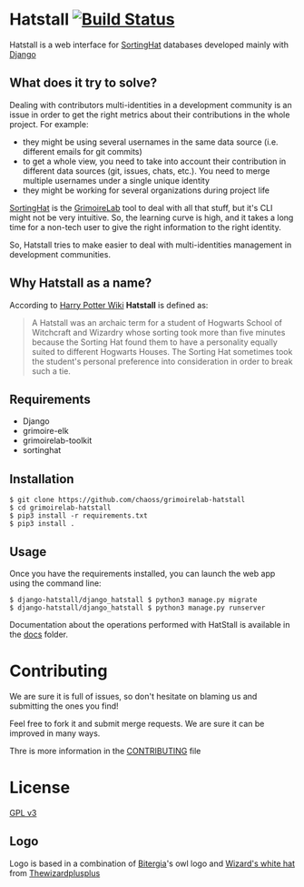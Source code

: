 # Hatstall [![Build Status](https://github.com/chaoss/grimoirelab-hatstall/workflows/build/badge.svg)](https://github.com/chaoss/grimoirelab-hatstall/actions?query=workflow:build+branch:master+event:push)

Hatstall is a web interface for [SortingHat](http://github.com/grimoirelab/sortinghat) databases developed mainly with [Django](https://www.djangoproject.com/)

## What does it try to solve?

Dealing with contributors multi-identities in a development community is an issue in order to get the right metrics about their contributions in the whole project. For example:
* they might be using several usernames in the same data source (i.e. different emails for git commits)
* to get a whole view, you need to take into account their contribution in different data sources (git, issues, chats, etc.). You need to merge multiple usernames under a single unique identity
* they might be working for several organizations during project life

[SortingHat](http://github.com/grimoirelab/sortinghat) is the [GrimoireLab](https://grimoirelab.github.io) tool to deal with all that stuff, but it's CLI might not be very intuitive. So, the learning curve is high, and it takes a long time for a non-tech user to give the right  information to the right identity.

So, Hatstall tries to make easier to deal with multi-identities management in development communities.

## Why Hatstall as a name?

According to [Harry Potter Wiki](http://harrypotter.wikia.com/wiki/Hatstall) **Hatstall** is defined as:

> A Hatstall was an archaic term for a student of Hogwarts School of Witchcraft and Wizardry whose sorting took more than five minutes because the Sorting Hat found them to have a personality equally suited to different Hogwarts Houses. The Sorting Hat sometimes took the student's personal preference into consideration in order to break such a tie.

## Requirements

* Django
* grimoire-elk
* grimoirelab-toolkit
* sortinghat

## Installation

```buildoutcfg
$ git clone https://github.com/chaoss/grimoirelab-hatstall
$ cd grimoirelab-hatstall
$ pip3 install -r requirements.txt
$ pip3 install .
```

## Usage

Once you have the requirements installed, you can launch the web app using the command line:

```
$ django-hatstall/django_hatstall $ python3 manage.py migrate
$ django-hatstall/django_hatstall $ python3 manage.py runserver
```

Documentation about the operations performed with HatStall is available in the [docs](docs/README.md) folder.

# Contributing

We are sure it is full of issues, so don't hesitate on blaming us and submitting the ones you find!

Feel free to fork it and submit merge requests. We are sure it can be improved in many ways.

Thre is more information in the [CONTRIBUTING](CONTRIBUTING.md) file

# License

[GPL v3](LICENSE)

## Logo

Logo is based in a combination of [Bitergia](http://bitergia.com)'s owl logo and [Wizard's white hat](https://openclipart.org/detail/245968/wizards-white-hat) from [Thewizardplusplus](https://openclipart.org/user-detail/thewizardplusplus)
